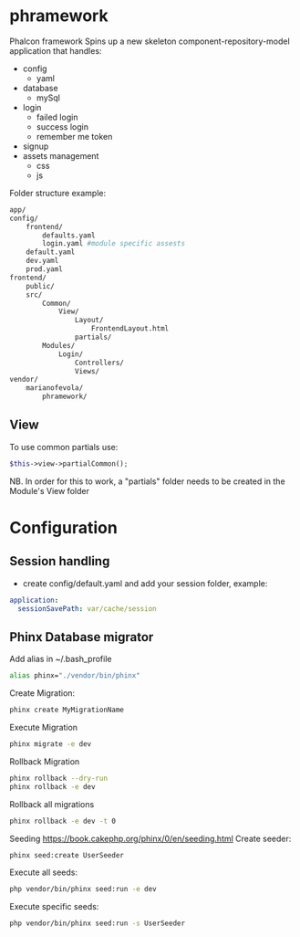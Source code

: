 # phramework
Phalcon framework
Spins up a new skeleton component-repository-model application that handles:
- config
    - yaml
- database
    - mySql
- login
    - failed login
    - success login
    - remember me token
- signup
- assets management
    - css
    - js

Folder structure example:
```bash
app/
config/
    frontend/
        defaults.yaml
        login.yaml #module specific assests
    default.yaml
    dev.yaml
    prod.yaml
frontend/
    public/
    src/
        Common/
            View/
                Layout/
                    FrontendLayout.html
                partials/
        Modules/
            Login/
                Controllers/
                Views/
vendor/
    marianofevola/
        phramework/
```
## View
To use common partials use:
```php
$this->view->partialCommon();
```
NB. In order for this to work, a "partials" folder needs to be created in the Module's View folder
# Configuration
## Session handling
- create config/default.yaml and add your session folder, example:
```yaml
application:
  sessionSavePath: var/cache/session
```

## Phinx Database migrator
Add alias in ~/.bash_profile
```bash
alias phinx="./vendor/bin/phinx"
```
Create Migration: 
```bash
phinx create MyMigrationName
```
Execute Migration
```bash
phinx migrate -e dev
```
Rollback Migration
```bash
phinx rollback --dry-run
phinx rollback -e dev
```
Rollback all migrations
```bash
phinx rollback -e dev -t 0
```
Seeding https://book.cakephp.org/phinx/0/en/seeding.html
Create seeder:
```bash
phinx seed:create UserSeeder 
```
Execute all seeds:
```bash
php vendor/bin/phinx seed:run -e dev
```
Execute specific seeds:
```bash
php vendor/bin/phinx seed:run -s UserSeeder
